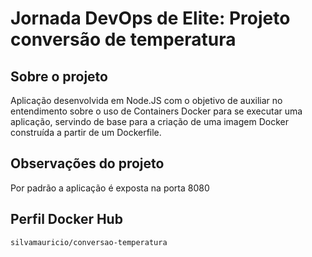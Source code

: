 # Jornada DevOps de Elite: Projeto conversão de temperatura

## Sobre o projeto

Aplicação desenvolvida em Node.JS com o objetivo de auxiliar no entendimento sobre o uso de Containers Docker para se executar uma aplicação,  servindo de base para a criação de uma imagem Docker construída a partir de um Dockerfile.

## Observações do projeto

Por padrão a aplicação é exposta na porta 8080

## Perfil Docker Hub

```bash
silvamauricio/conversao-temperatura
```
